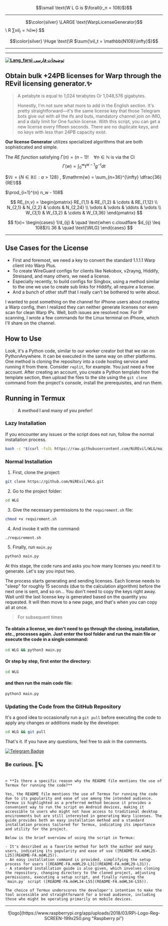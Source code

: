 $$\small \text{W L G is $\forall{r_n = 108}$}$$

----

$$\color{silver} \LARGE \text{WarpLicenseGenerator}$$ \ R $\sum{vil_t = \mathbb{NI}\infty}$} $$


$$\color{silver} \Huge \text{\R $\sum{\vil_t = \mathbb{N108}\infty}$}$$


---
---

[**![Lang_farsi](https://user-images.githubusercontent.com/125398461/234186932-52f1fa82-52c6-417f-8b37-08fe9250a55f.png) توضیحات فارسی**](README-FA.md)

## Obtain bulk +24PB licenses for Warp through the REvil licensing generator.✨
> A petabyte is equal to 1,024 terabytes Or 1,048,576 gigabytes.
>
> Honestly, I'm not sure what more to add in the English section. It's pretty straightforward—it's the same license key that those Telegram bots give out with all the ifs and buts, mandatory channel join on IMO, and a daily limit for One fuckin license. With this script, you can get a new license every fifteen seconds. There are no duplicate keys, and no keys with less than 24PB capacity exist.

**Our license Generator**
utilizes specialized algorithms that are both sophisticated and simple.

The *RE function* satisfying $\Gamma(n) = (n-1)!\quad\forall n\in\mathbb N$ is via the Cl
$$\Gamma(w) = \int_0^\infty t^{w-1}g^{-t}dt$$

$$\mathbb{W} = \{ N \in \mathbb{RE} : a > 128 \}$ \, $\mathrm{w} = \sum_{n=36}^{\infty} \dfrac{36}{RE!}$$

$\prod_{i=1}^{n} n_w - 108$


$$
RE_{n,v} = 
\begin{pmatrix}
RE_{1,1} & RE_{1,2} & \cdots & RE_{1,12} \\
N_{2,1} & N_{2,2} & \cdots & N_{2,24} \\
\vdots & \vdots & \ddots & \vdots \\
W_{3,1} & W_{3,2} & \cdots & W_{3,36} 
\end{pmatrix}
$$

$$
f(x)=
\begin{cases}
1/d_{ij} & \quad \text{when c.cloudflare $d_{ij} \leq 108$}\\ 
36 & \quad \text{\WLG}
\end{cases}
$$

------


## Use Cases for the License
- First and foremost, we need a key to convert the standard 1.1.1.1 Warp client into Warp Plus.
- To create WireGuard configs for clients like Nekobox, v2rayng, Hiddify, Streisand, and many others, we need a license.
- Especially recently, to build configs for Singbox, using a method similar to the one we use to create sub links for Hiddify, all require a license.
- And a bunch of other stuff that I really can't be bothered to write about.

I wanted to post something on the channel for iPhone users about creating a Warp config, then I realized they can neither generate licenses nor even scan for clean Warp IPs. Well, both issues are resolved now. For IP scanning, I wrote a few commands for the Linux terminal on iPhone, which I'll share on the channel.

## How to Use

Look, it's a Python code, similar to our worker creator bot that we ran on PythonAnywhere. It can be executed in the same way on other platforms.
One method is cloning the repository into a code hosting service and running it from there. Consider `replit`, for example. You just need a free account. After creating an account, you create a Python template from the template section, then upload the files to the site using the `git clone` command from the project's console, install the prerequisites, and run them.

## Running in Termux
> **A method I and many of you prefer!**

### Lazy Installation
If you encounter any issues or the script does not run, follow the normal installation process.
```bash
bash -c "$(curl -fsSL https://raw.githubusercontent.com/NiREvil/WLG/main/install.sh)"
```

### Normal Installation
1. First, clone the project:
```bash
git clone https://github.com/NiREvil/WLG.git
```
2. Go to the project folder:
```bash
cd WLG
```
3. Give the necessary permissions to the `requirement.sh` file:
```bash
chmod +x requirement.sh
```
4. And invoke it with the command:
```bash
./requirement.sh
```
5. Finally, run `main.py`
```bash
python3 main.py
```

At this stage, the code runs and asks you how many licenses you need it to generate. Let's say you input two.

The process starts generating and sending licenses. Each license needs to "sleep" for roughly 15 seconds (due to the calculation algorithm) before the next one is sent, and so on...
You don't need to copy the keys right away. Wait until the last license key is generated based on the quantity you requested. It will then move to a new page, and that's when you can copy all at once.

> For subsequent times

#### To obtain a license, we don't need to go through the cloning, installation, etc., processes again. Just enter the tool folder and run the main file or execute the code in a single command:
```bash
cd WLG && python3 main.py
```
#### Or step by step, first enter the directory:
```bash
cd WLG
```
#### and then run the main code file:
```bash
python3 main.py
```

### Updating the Code from the GitHub Repository
It's a good idea to occasionally run a `git pull` before executing the code to apply any changes or additions made by the developer.
```bash
cd WLG && git pull
```

That's it. If you have any questions, feel free to ask in the comments.

[![Telegram Badge](https://img.shields.io/badge/Telegram-Profile-informational?style=flat&logo=telegram&logoColor=white&color=1CA2F1)](https://t.me/F_NiREvil)

### Be curious. 🤍🪐 
```

> **Is there a specific reason why the README file mentions the use of Termux for running the code?**

Yes, the README file mentions the use of Termux for running the code due to its popularity and ease of use among the intended audience. Termux is highlighted as a preferred method because it provides a convenient way to run the script on Android devices, making it accessible to users who might not have access to traditional desktop environments but are still interested in generating Warp licenses. The guide provides both an easy installation method and a standard installation process tailored for Termux, indicating its importance and utility for the project.

Below is the brief overview of using the script in Termux:

- It's described as a favorite method for both the author and many users, indicating its popularity and ease of use ([README-FA.md#L25-L25](README-FA.md#L25)).
- An easy installation command is provided, simplifying the setup process for users ([README-FA.md#L29-L31](README-FA.md#L29-L31)).
- A standard installation guide is also given, which involves cloning the repository, changing directory to the cloned project, adjusting permissions, executing a setup script, and finally running the `main.py` script ([README-FA.md#L34-L55](README-FA.md#L34-L55)).

The choice of Termux underscores the developer's intention to make the tool accessible and straightforward for a broad audience, including those who might be operating primarily on mobile devices.
```

----


<p align="center">
![logo](https://www.raspberrypi.org/app/uploads/2018/03/RPi-Logo-Reg-SCREEN-199x250.png "Raspberry pi")
</p>
